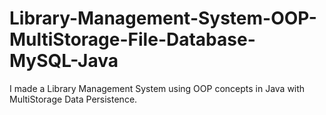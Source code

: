 # Library-Management-System-OOP-MultiStorage-File-Database-MySQL-Java
I made a Library Management System using OOP concepts in Java with MultiStorage Data Persistence.
